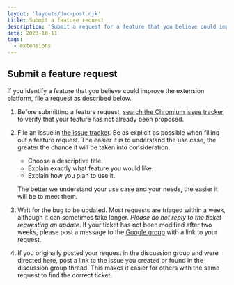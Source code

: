 ```yaml
---
layout: 'layouts/doc-post.njk'
title: Submit a feature request
description: 'Submit a request for a feature that you believe could improve the extension platform.'
date: 2023-10-11
tags:
  - extensions
---
```


## Submit a feature request

If you identify a feature that you believe could improve the extension platform, file a request as described below.

1.  Before submitting a feature request, [search the Chromium issue tracker](/docs/extensions/support-feedback/find-a-bug) to verify that your feature has not already been proposed.
1.  File an issue in [the issue tracker](https://crbug.com). Be as explicit as possible when filling out a feature request. The easier it is to understand the use case, the greater the chance it will be taken into consideration.
    -   Choose a descriptive title.
    -   Explain exactly what feature you would like.
    -   Explain how you plan to use it.

    The better we understand your use case and your needs, the easier it will be to meet them.

1.  Wait for the bug to be updated. Most requests are triaged within a week, although it can sometimes take longer. *Please do not reply to the ticket requesting an update*. If your ticket has not been modified after two weeks, please post a message to the [Google group](https://groups.google.com/a/chromium.org/group/chromium-extensions/topics) with a link to your request.
1.  If you originally posted your request in the discussion group and were directed here, post a link to the issue you created or found in the discussion group thread. This makes it easier for others with the same request to find the correct ticket.